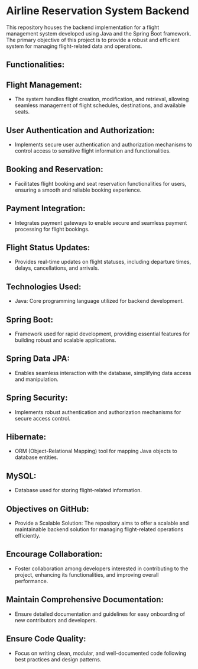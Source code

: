 # Airline Reservation System Backend

This repository houses the backend implementation for a flight management system developed using Java and the Spring Boot framework. The primary objective of this project is to provide a robust and efficient system for managing flight-related data and operations.  

## Functionalities:  

## Flight Management: 
*  The system handles flight creation, modification, and retrieval, allowing seamless management of flight schedules, destinations, and available seats. 
## User Authentication and Authorization: 
*  Implements secure user authentication and authorization mechanisms to control access to sensitive flight information and functionalities. 
## Booking and Reservation:
*  Facilitates flight booking and seat reservation functionalities for users, ensuring a smooth and reliable booking experience.  
## Payment Integration: 
*  Integrates payment gateways to enable secure and seamless payment processing for flight bookings.  
## Flight Status Updates: 
*  Provides real-time updates on flight statuses, including departure times, delays, cancellations, and arrivals.  
## Technologies Used:  
*  Java: Core programming language utilized for backend development. 
## Spring Boot: 
*  Framework used for rapid development, providing essential features for building robust and scalable applications. 
## Spring Data JPA: 
*  Enables seamless interaction with the database, simplifying data access and manipulation. 
## Spring Security: 
*  Implements robust authentication and authorization mechanisms for secure access control. 
## Hibernate: 
*  ORM (Object-Relational Mapping) tool for mapping Java objects to database entities. 
## MySQL: 
*  Database used for storing flight-related information. 

## Objectives on GitHub:  
*  Provide a Scalable Solution: The repository aims to offer a scalable and maintainable backend solution for managing flight-related operations efficiently.  
## Encourage Collaboration: 
*  Foster collaboration among developers interested in contributing to the project, enhancing its functionalities, and improving overall performance.  
## Maintain Comprehensive Documentation: 
*  Ensure detailed documentation and guidelines for easy onboarding of new contributors and developers.  
## Ensure Code Quality: 
*  Focus on writing clean, modular, and well-documented code following best practices and design patterns.

